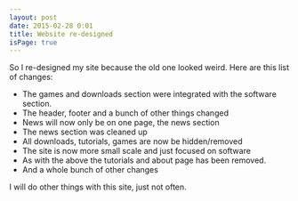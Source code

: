```yaml
---
layout: post
date: 2015-02-28 0:01
title: Website re-designed
isPage: true
---
```

So I re-designed my site because the old one looked weird. Here are this list of changes:
    
* The games and downloads section were integrated with the software section.
* The header, footer and a bunch of other things changed
* News will now only be on one page, the news section
* The news section was cleaned up
* All downloads, tutorials, games are now be hidden/removed
* The site is now more small scale and just focused on software
* As with the above the tutorials and about page has been removed.
* And a whole bunch of other changes
                    
I will do other things with this site, just not often.